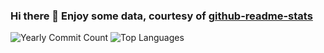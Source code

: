 ### Hi there 👋 Enjoy some data, courtesy of [github-readme-stats](https://github.com/anuraghazra/github-readme-stats)

![Yearly Commit Count](https://github-readme-stats.vercel.app/api?username=ecc521&theme=dark&show_icons=true&count_private=true&include_all_commits=false)
![Top Languages](https://github-readme-stats.vercel.app/api/top-langs/?username=ecc521&layout=compact&langs_count=8)
